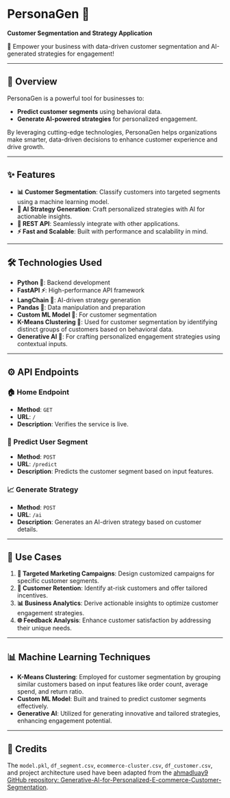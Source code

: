 # PersonaGen 🌟  
**Customer Segmentation and Strategy Application**  

🚀 Empower your business with data-driven customer segmentation and AI-generated strategies for engagement!  

---

## 🌟 Overview  
PersonaGen is a powerful tool for businesses to:  

- **Predict customer segments** using behavioral data.  
- **Generate AI-powered strategies** for personalized engagement.  

By leveraging cutting-edge technologies, PersonaGen helps organizations make smarter, data-driven decisions to enhance customer experience and drive growth.  

---

## ✨ Features  
- **📊 Customer Segmentation**: Classify customers into targeted segments using a machine learning model.  
- **🤖 AI Strategy Generation**: Craft personalized strategies with AI for actionable insights.  
- **🔗 REST API**: Seamlessly integrate with other applications.  
- **⚡ Fast and Scalable**: Built with performance and scalability in mind.  

---

## 🛠️ Technologies Used  
- **Python 🐍**: Backend development  
- **FastAPI ⚡**: High-performance API framework  
- **LangChain 🔗**: AI-driven strategy generation  
- **Pandas 🐼**: Data manipulation and preparation  
- **Custom ML Model 🎯**: For customer segmentation  
- **K-Means Clustering 🔵**: Used for customer segmentation by identifying distinct groups of customers based on behavioral data.  
- **Generative AI 🤖**: For crafting personalized engagement strategies using contextual inputs.  

---

## ⚙️ API Endpoints  

### 🏠 Home Endpoint  
- **Method**: `GET`  
- **URL**: `/`  
- **Description**: Verifies the service is live.  

### 🧩 Predict User Segment  
- **Method**: `POST`  
- **URL**: `/predict`  
- **Description**: Predicts the customer segment based on input features.  

### 📈 Generate Strategy  
- **Method**: `POST`  
- **URL**: `/ai`  
- **Description**: Generates an AI-driven strategy based on customer details.  

---

## 🌟 Use Cases  
1. **🎯 Targeted Marketing Campaigns**: Design customized campaigns for specific customer segments.  
2. **🔄 Customer Retention**: Identify at-risk customers and offer tailored incentives.  
3. **📊 Business Analytics**: Derive actionable insights to optimize customer engagement strategies.  
4. **🌐 Feedback Analysis**: Enhance customer satisfaction by addressing their unique needs.  

---

## 📊 Machine Learning Techniques  
- **K-Means Clustering**: Employed for customer segmentation by grouping similar customers based on input features like order count, average spend, and return ratio.  
- **Custom ML Model**: Built and trained to predict customer segments effectively.  
- **Generative AI**: Utilized for generating innovative and tailored strategies, enhancing engagement potential.  

---

## 🤝 Credits  
The `model.pkl`, `df_segment.csv`, `ecommerce-cluster.csv`, `df_customer.csv`, and project architecture used have been adapted from the [ahmadluay9 GitHub repository: Generative-AI-for-Personalized-E-commerce-Customer-Segmentation](https://github.com/ahmadluay9/Generative-AI-for-Personalized-E-commerce-Customer-Segmentation).  

